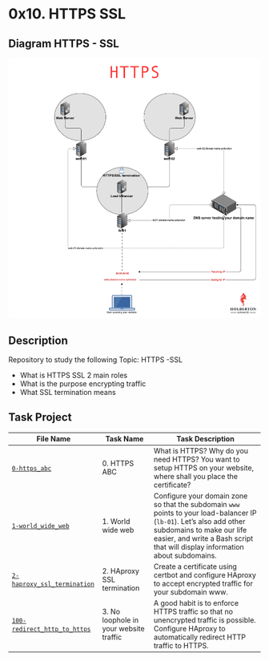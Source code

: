 # 0x10. HTTPS SSL


## Diagram HTTPS - SSL

![N|Solid](https://github.com/jdrestre/pictures-holberton-projects/blob/master/0x10_HTTPS_SSL/HTTPS_diagram.png)


## Description
Repository to study the following Topic: HTTPS -SSL

- What is HTTPS SSL 2 main roles
- What is the purpose encrypting traffic
- What SSL termination means

## Task Project

File Name|Task Name|Task Description
---|---|---
[`0-https_abc`](../0x10-https_ssl/0-https_abc)|0. HTTPS ABC|What is HTTPS? Why do you need HTTPS? You want to setup HTTPS on your website, where shall you place the certificate?
[`1-world_wide_web`](../0x10-https_ssl/1-world_wide_web)|1. World wide web|Configure your domain zone so that the subdomain `www` points to your load-balancer IP (`lb-01`). Let’s also add other subdomains to make our life easier, and write a Bash script that will display information about subdomains.
[`2-haproxy_ssl_termination`](../0x10-https_ssl/2-haproxy_ssl_termination)|2. HAproxy SSL termination|Create a certificate using certbot and configure HAproxy to accept encrypted traffic for your subdomain www.
[`100-redirect_http_to_https`](../0x10-https_ssl/100-redirect_http_to_https)|3. No loophole in your website traffic|A good habit is to enforce HTTPS traffic so that no unencrypted traffic is possible. Configure HAproxy to automatically redirect HTTP traffic to HTTPS.


